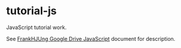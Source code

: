 tutorial-js
===========

JavaScript tutorial work.

See [FrankHJUng Google Drive JavaScript](https://docs.google.com/document/d/11HjNkLott2NVgKzoQBCQat6HJNQklP6GXNHyiBTLYzU/edit?usp=sharing) document for description.

